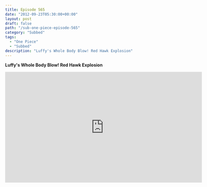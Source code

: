 ```yaml
---
title: Episode 565
date: "2012-09-23T05:30:00+00:00"
layout: post
draft: false
path: "/sub-one-piece-episode-565"
category: "Subbed"
tags:
  - "One Piece"
  - "Subbed"
description: "Luffy's Whole Body Blow! Red Hawk Explosion"
---
```


**Luffy's Whole Body Blow! Red Hawk Explosion**

<iframe width="640" height="360" src="https://www.rapidvideo.com/e/G6FRPFEB65" frameborder="0" marginwidth=0 marginheight=0 scrolling=no allowfullscreen></iframe>

